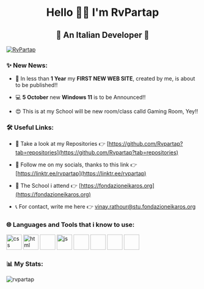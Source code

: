 <h1 align="center"> Hello 👀👋 I'm RvPartap </h1>

<h2 align="center"> 🍕 An Italian Developer 🍕 </h2>

<p align="left"><a href="https://github.com/ryo-ma/github-profile-trophy"><img src="https://github-profile-trophy.vercel.app/?username=rvpartap" alt="RvPartap"/></a></p>

<h3 align="left"> ✨ New News: </h3>

- 🎉 In less than **1 Year** my **FIRST NEW WEB SITE**, created by me, is about to be published!!

- 💻 **5 October** new **Windows 11** is to be Announced!!

- 😍 This is at my School will be new room/class calld Gaming Room, Yey!!

<h3 align="left"> 🛠 Useful Links: </h3>

- 📑 Take a look at my Repositories 👉 [https://github.com/Rvpartap?tab=repositories](https://github.com/Rvpartap?tab=repositories)

- 🔗 Follow me on my socials, thanks to this link 👉 [https://linktr.ee/rvpartap](https://linktr.ee/rvpartap)

- 🏫 The School i attend 👉 [https://fondazioneikaros.org](https://fondazioneikaros.org)

- 📞 For contact, write me here 👉 <a href="mailto:vinay.rathour@stu.fondazioneikaros.org">vinay.rathour@stu.fondazioneikaros.org</a>


<h3 align="left">🌐 Languages and Tools that i know to use:</h3>
<p align="left"> 
<a href="https://www.w3schools.com/css/default.asp" target="_blank"><img src="https://user-images.githubusercontent.com/83447089/135132412-1a9b588f-8430-4fc0-96f3-82e52a270f64.png" alt="css" width="40" height="40"/></a>
<a href="https://www.w3schools.com/html/default.asp" target="_blank"><img src="https://user-images.githubusercontent.com/83447089/135132416-7ec71ea8-b108-4ca5-b053-0eba8a84130e.png" alt="html" width="40" height="40"/></a>
<a href="https://www.w3schools.com/bootstrap5/index.php" target="_blank"><img scr="https://user-images.githubusercontent.com/83447089/135132411-98e8f991-b123-4637-90b6-8e620ddff96a.png" atl="bootstrap" width="40" height="40"/></a>
<a href="https://www.w3schools.com/js/default.asp" target="_blank"><img src="https://user-images.githubusercontent.com/83447089/135132423-08b2a2cb-7d5b-4c66-bd68-55f1ec72911f.png" alt="js" width="40" height="40"/></a>
<a href="https://www.w3schools.com/java/default.asp" target="_blank"><img scr="https://user-images.githubusercontent.com/83447089/135132417-3757cc88-4d38-44d0-8116-22e6361d7469.png" atl="java" width="40" height="40"/></a>
<a href="https://www.w3schools.com/asp/default.asp" target="_blank"><img scr="https://user-images.githubusercontent.com/83447089/135132390-800a48a6-fd3c-4c79-9160-8def4840b7b3.png" atl="asp" width="40" height="40"/></a>
<a href="https://www.w3schools.com/php/default.asp" target="_blank"><img scr="https://user-images.githubusercontent.com/83447089/135132429-c30c1834-768d-4b22-9819-f3035740db82.png" atl="php" width="40" height="40"/></a>
<a href="https://www.w3schools.com/python/default.asp" target="_blank"><img scr="https://user-images.githubusercontent.com/83447089/135132433-a337d931-4d19-4382-ad18-a06674812b62.png" atl="python" width="40" height="40"/></a>
</p>

<h3 align="left"> 📊 My Stats: </h3>

<p><img align="center" src="https://github-readme-stats.vercel.app/api/top-langs?username=rvpartap&show_icons=true&locale=en&layout=compact" alt="rvpartap" /></p>
